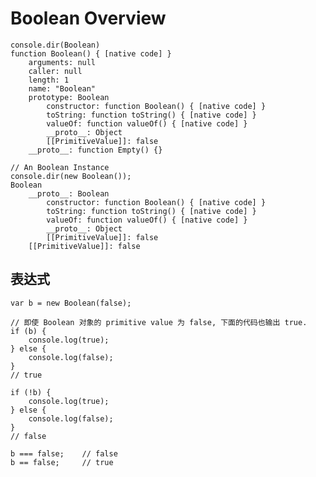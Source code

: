 # Boolean Overview #

    console.dir(Boolean)
    function Boolean() { [native code] }
        arguments: null
        caller: null
        length: 1
        name: "Boolean"
        prototype: Boolean
            constructor: function Boolean() { [native code] }
            toString: function toString() { [native code] }
            valueOf: function valueOf() { [native code] }
            __proto__: Object
            [[PrimitiveValue]]: false
        __proto__: function Empty() {}

    // An Boolean Instance
    console.dir(new Boolean());
    Boolean
        __proto__: Boolean
            constructor: function Boolean() { [native code] }
            toString: function toString() { [native code] }
            valueOf: function valueOf() { [native code] }
            __proto__: Object
            [[PrimitiveValue]]: false
        [[PrimitiveValue]]: false

## 表达式 ##

    var b = new Boolean(false);

    // 即使 Boolean 对象的 primitive value 为 false, 下面的代码也输出 true.
    if (b) {
        console.log(true);
    } else {
        console.log(false);
    }
    // true

    if (!b) {
        console.log(true);
    } else {
        console.log(false);
    }
    // false

    b === false;    // false
    b == false;     // true